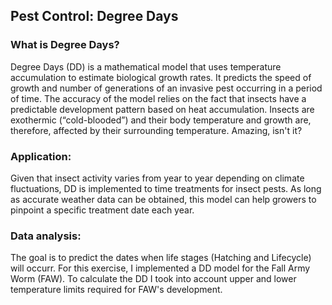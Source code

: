 
## Pest Control: Degree Days

### What is Degree Days?

Degree Days (DD) is a mathematical model that uses temperature accumulation to estimate biological growth rates. It predicts the speed of growth and number of generations of an invasive pest occurring in a period of time. The accuracy of the model relies on the fact that insects have a predictable development pattern based on heat accumulation. Insects are exothermic (“cold-blooded”) and their body temperature and growth are, therefore, affected by their surrounding temperature. Amazing, isn't it?

### Application:

Given that insect activity varies from year to year depending on climate fluctuations, DD is implemented to time treatments for insect pests. As long as accurate weather data can be obtained, this model can help growers to pinpoint a specific treatment date each year.

### Data analysis:

The goal is to predict the dates when life stages (Hatching and Lifecycle) will occurr. For this exercise, I implemented a DD model for the Fall Army Worm (FAW). To calculate the DD I took into account upper and lower temperature limits required for FAW's development.
